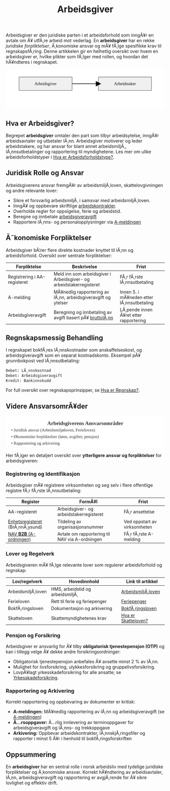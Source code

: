 ﻿---
title: "Arbeidsgiver"
meta_title: "Arbeidsgiver"
meta_description: 'Arbeidsgiver er den juridiske parten i et arbeidsforhold som inngÃ¥r en avtale om Ã¥ utfÃ¸re arbeid mot vederlag. En **arbeidsgiver** har en rekke *juridiske fo...'
slug: arbeidsgiver
type: blog
layout: pages/single
---

Arbeidsgiver er den juridiske parten i et arbeidsforhold som inngÃ¥r en avtale om Ã¥ utfÃ¸re arbeid mot vederlag. En **arbeidsgiver** har en rekke *juridiske forpliktelser*, Ã¸konomiske ansvar og mÃ¥ fÃ¸lge spesifikke krav til regnskapsfÃ¸ring. Denne artikkelen gir en helhetlig oversikt over hvem en arbeidsgiver er, hvilke plikter som fÃ¸lger med rollen, og hvordan det hÃ¥ndteres i regnskapet.

![Arbeidsgiver Roller](arbeidsgiver-roller.svg)

## Hva er Arbeidsgiver?

Begrepet **arbeidsgiver** omtaler den part som tilbyr arbeidsytelse, inngÃ¥r arbeidsavtaler og utbetaler lÃ¸nn. Arbeidsgiver motiverer og leder arbeidstakere, og har ansvar for blant annet arbeidsmiljÃ¸, lÃ¸nnsutbetalinger og rapportering til myndighetene. Les mer om ulike arbeidsforholdstyper i [Hva er Arbeidsforholdstype?](/blogs/regnskap/hva-er-arbeidsforholdstype "Hva er Arbeidsforholdstype?").

## Juridisk Rolle og Ansvar

Arbeidsgiverens ansvar fremgÃ¥r av arbeidsmiljÃ¸loven, skattelovgivningen og andre relevante lover:

* Sikre et forsvarlig arbeidsmiljÃ¸ i samsvar med arbeidsmiljÃ¸loven.
* InngÃ¥ og oppbevare skriftlige [arbeidskontrakter](/blogs/regnskap/arbeidskontrakten "Arbeidskontrakten").
* Overholde regler for oppsigelse, ferie og arbeidstid.
* Beregne og innbetale [arbeidsgiveravgift](/blogs/regnskap/hva-er-arbeidsgiveravgift "Hva er Arbeidsgiveravgift?")
* Rapportere lÃ¸nns- og personalopplysninger via [A-meldingen](/blogs/regnskap/hva-er-a-melding "Hva er a-melding?")

## Ã˜konomiske Forpliktelser

Arbeidsgiver bÃ¦rer flere direkte kostnader knyttet til lÃ¸nn og arbeidsforhold. Oversikt over sentrale forpliktelser:

| Forpliktelse                | Beskrivelse                                                   | Frist                                        |
|-----------------------------|---------------------------------------------------------------|----------------------------------------------|
| Registrering i AA-registeret| Meld inn som arbeidsgiver i Arbeidsgiver- og arbeidstakerregisteret | FÃ¸r fÃ¸rste lÃ¸nnsutbetaling                   |
| A-melding                   | MÃ¥nedlig rapportering av lÃ¸nn, arbeidsgiveravgift og ytelser   | Innen 5. i mÃ¥neden etter lÃ¸nnsutbetaling      |
| Arbeidsgiveravgift          | Beregning og innbetaling av avgift basert pÃ¥ [bruttolÃ¸nn](/blogs/regnskap/hva-er-bruttolonn "Hva er BruttolÃ¸nn? Definisjon, Beregning og Praktisk Anvendelse")       | LÃ¸pende innen Ã¥ret etter rapportering        |

## Regnskapsmessig Behandling

I regnskapet bokfÃ¸res lÃ¸nnskostnader som anskaffelseskost, og arbeidsgiveravgift som en separat kostnadskonto. Eksempel pÃ¥ grunnbokpost ved lÃ¸nnsutbetaling:

```plaintext
Debet: LÃ¸nnskostnad
Debet: Arbeidsgiveravgift
Kredit: Bankinnskudd
```

For full oversikt over regnskapsprinsipper, se [Hva er Regnskap?](/blogs/regnskap/hva-er-regnskap "Hva er regnskap?").

## Videre AnsvarsomrÃ¥der

![Arbeidsgiverens AnsvarsomrÃ¥der](arbeidsgiver-ansvarsomraader.svg)

Her fÃ¸lger en detaljert oversikt over **ytterligere ansvar og forpliktelser** for arbeidsgiveren:

### Registrering og Identifikasjon

Arbeidsgiver mÃ¥ registrere virksomheten og seg selv i flere offentlige registre fÃ¸r fÃ¸rste lÃ¸nnsutbetaling:

| Register                       | FormÃ¥l                                  | Frist                         |
|-------------------------------|-----------------------------------------|-------------------------------|
| AA-registeret                  | Arbeidsgiver- og arbeidstakerregisteret | FÃ¸r ansettelse                |
| [Enhetsregisteret](/blogs/regnskap/hva-er-enhetsregisteret "Hva er Enhetsregisteret?") (BrÃ¸nnÃ¸ysund) | Tildeling av organisasjonsnummer        | Ved oppstart av virksomheten  |
| [NAV **B2B** (A-ordningen)](/blogs/regnskap/hva-er-b2b "Hva er B2B? Komplett Guide til Business-to-Business i Norsk Regnskap") | Avtale om rapportering til NAV via A-ordningen | FÃ¸r fÃ¸rste A-melding   |

### Lover og Regelverk

Arbeidsgiveren mÃ¥ fÃ¸lge relevante lover som regulerer arbeidsforhold og regnskap:

| Lov/regelverk           | Hovedinnhold                     | Link til artikkel                                                                 |
|-------------------------|----------------------------------|----------------------------------------------------------------------------------|
| ArbeidsmiljÃ¸loven       | HMS, arbeidstid og arbeidsmiljÃ¸  | [ArbeidsmiljÃ¸loven](/blogs/regnskap/hva-er-arbeidsmiljoloven "ArbeidsmiljÃ¸loven - Guide til Arbeidsrettslige Forpliktelser") |
| Ferieloven              | Rett til ferie og feriepenger     | [Feriepenger](/blogs/regnskap/hva-er-feriepenger "Hva er Feriepenger i Regnskap? Beregning, RegnskapsfÃ¸ring og Praktiske Eksempler") |
| BokfÃ¸ringsloven         | Dokumentasjon og arkivering       | [BokfÃ¸ringsloven](/blogs/regnskap/hva-er-bokforingsloven "Hva er BokfÃ¸ringsloven? Komplett Guide til Norsk BokfÃ¸ringslovgivning") |
| Skatteloven             | Skattemyndighetenes krav          | [Hva er Skatteloven?](/blogs/regnskap/hva-er-skatteloven "Hva er Skatteloven? Komplett Guide til Norsk Skattelovgivning") |

### Pensjon og Forsikring

Arbeidsgiver er ansvarlig for Ã¥ tilby **obligatorisk tjenestepensjon (OTP)** og kan i tillegg velge Ã¥ dekke andre forsikringsordninger:

- Obligatorisk tjenestepensjon anbefales Ã¥ avsette minst 2 % av lÃ¸nn.
- Mulighet for livsforsikring, ulykkesforsikring og gruppelivsforsikring.
- LovpÃ¥lagt yrkesskadeforsikring for alle ansatte; se [Yrkesskadeforsikring](/blogs/regnskap/yrkesskadeforsikring "Yrkesskadeforsikring “ Guide til Yrkesskadeforsikring for Norske Virksomheter").

### Rapportering og Arkivering

Korrekt rapportering og oppbevaring av dokumenter er kritisk:

- **A-meldingen:** MÃ¥nedlig rapportering av lÃ¸nn og arbeidsgiveravgift (se [A-meldingen](/blogs/regnskap/hva-er-a-melding "Hva er a-melding?"))
- **Ã…rsoppgaver:** Ã…rlig innlevering av terminoppgaver for arbeidsgiveravgift og lÃ¸nns- og trekkoppgave
- **Arkivering:** Oppbevar arbeidskontrakter, lÃ¸nnskjÃ¸ringsfiler og rapporter i minst 5 Ã¥r i henhold til bokfÃ¸ringsforskriften

## Oppsummering

En **arbeidsgiver** har en sentral rolle i norsk arbeidsliv med tydelige juridiske forpliktelser og Ã¸konomiske ansvar. Korrekt hÃ¥ndtering av arbeidsavtaler, lÃ¸nn, arbeidsgiveravgift og rapportering er avgjÃ¸rende for Ã¥ sikre lovlighet og effektiv drift.



